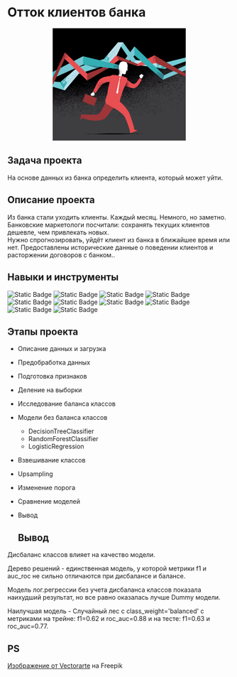 # Отток клиентов банка  

<p align="center">
  <img width="300" heihgt="100" src="img/ONKJB70.jpg">
</p>  

## Задача проекта
На основе данных из банка определить клиента, который может уйти.  

## Описание проекта  
Из банка стали уходить клиенты. Каждый месяц. Немного, но заметно. Банковские маркетологи посчитали: сохранять текущих клиентов дешевле, чем привлекать новых.  
Нужно спрогнозировать, уйдёт клиент из банка в ближайшее время или нет. Предоставлены исторические данные о поведении клиентов и расторжении договоров с банком..  

## Навыки и инструменты  
![Static Badge](https://img.shields.io/badge/pandas-AFEEEE)
![Static Badge](https://img.shields.io/badge/numpy-5F9EA0)
![Static Badge](https://img.shields.io/badge/seaborn-CD5C5C)
![Static Badge](https://img.shields.io/badge/matplotlib-C0C0C0)
![Static Badge](https://img.shields.io/badge/SMOTE-48D1CC)
![Static Badge](https://img.shields.io/badge/sklearn-AFEEEE)
![Static Badge](https://img.shields.io/badge/pipeline-F08080)
![Static Badge](https://img.shields.io/badge/PCA-BC8F8F)
![Static Badge](https://img.shields.io/badge/GridSearchCV-696969)
![Static Badge](https://img.shields.io/badge/RandomizedSearchCV-87CEEB)

## Этапы проекта
- Описание данных и загрузка
- Предобработка данных
- Подготовка признаков
- Деление на выборки
- Исследование баланса классов
- Модели без баланса классов
    - DecisionTreeClassifier
    - RandomForestClassifier
    - LogisticRegression
- Взвешивание классов
- Upsampling
- Изменение порога
- Сравнение моделей
- Вывод

  ## Вывод
Дисбаланс классов влияет на качество модели.

Дерево решений - единственная модель, у которой метрики f1 и auc_roc не сильно отличаются при дисбалансе и балансе.

Модель лог.регрессии без учета дисбаланса классов показала наихудший результат, но все равно оказалась лучше Dummy модели.

Наилучшая модель - Случайный лес с class_weight='balanced' с метриками на трейне: f1=0.62 и roc_auc=0.88 и на тесте: f1=0.63 и roc_auc=0.77.  

  ## PS  
  <a href="https://ru.freepik.com/free-vector/business-background-design_1086763.htm#page=2&position=48&from_view=author">Изображение от Vectorarte</a> на Freepik






